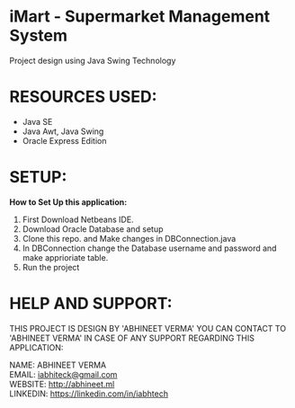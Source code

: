 # iMart - Supermarket Management System
Project design using Java Swing Technology


# RESOURCES USED:
* Java SE
* Java Awt, Java Swing
* Oracle Express Edition


# SETUP:
**How to Set Up this application:** 
1. First Download Netbeans IDE.
2. Download Oracle Database and setup
3. Clone this repo. and Make changes in DBConnection.java
4. In DBConnection change the Database username and password and make apprioriate table.
5. Run the project


# HELP AND SUPPORT:

THIS PROJECT IS DESIGN BY 'ABHINEET VERMA' 
YOU CAN CONTACT TO 'ABHINEET VERMA' IN CASE OF ANY SUPPORT REGARDING THIS APPLICATION:

NAME: ABHINEET VERMA<br>
EMAIL: iabhiteck@gmail.com<br>
WEBSITE: http://abhineet.ml<br>
LINKEDIN: https://linkedin.com/in/iabhtech<br>